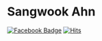 # Sangwook Ahn
[![Facebook Badge](https://img.shields.io/badge/facebook-1877f2?style=flat-square&logo=facebook&logoColor=white&link=https://www.facebook.com/sangwook)](https://www.facebook.com/sangwook924)
[![Hits](https://hits.seeyoufarm.com/api/count/incr/badge.svg?url=https%3A%2F%2Fgithub.com%2Ftkddnr924)](https://hits.seeyoufarm.com)
